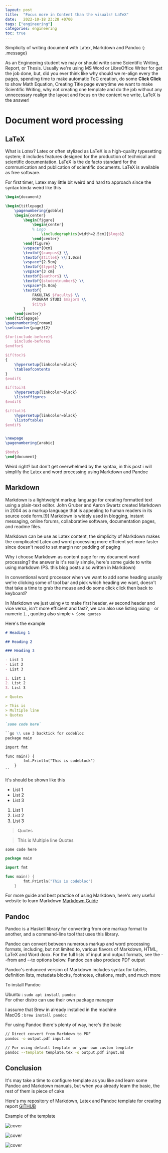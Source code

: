 ```yaml
---
layout: post
title:  "Focus more in Content than the visuals! LaTeX"
date:   2022-10-18 23:28 +0700
tags: ["engineering"]
categories: engineering
toc: true
---
```


Simplicity of writing document with Latex, Markdown and Pandoc
{: .message}

As an Engineering student we may or should write some Scientific Writing, Report, or Thesis. Usually we're using MS Word or LibreOffice Writer for get the job done, but, did you ever think like why should we re-align every the pages, spending time to make automatic ToC creation, do some __Click Click__ to show Math Equation, Creating Title page everytime we want to make Scientific Writing, why not creating one template and do the job without any unnecessary realign the layout and focus on the content we write, LaTeX is the answer!

# Document word processing

## LaTeX

What is _Latex_? Latex or often stylized as LaTeX is a high-quality typesetting system; it includes features designed for the production of technical and scientific documentation. LaTeX is the de facto standard for the communication and publication of scientific documents. LaTeX is available as free software.

For first timer, Latex may little bit weird and hard to approach since the syntax kinda weird like this

```latex
\begin{document}

\begin{titlepage}
    \pagenumbering{gobble}
    \begin{center}
        \begin{figure}
            \begin{center}
            % Logo
                \includegraphics[width=2.5cm]{$logo$}
            \end{center}
        \end{figure}
        \vspace*{0cm}
        \textbf{$campus$} \\
        \textbf{$title$} \\[1.0cm]
        \vspace*{2.5cm}
        \textbf{$type$} \\
        \vspace*{3 cm}       
        \textbf{$author$} \\
        \textbf{$studentnumber$} \\
        \vspace*{5.0cm}
        \textbf{
            FAKULTAS $faculty$ \\
            PROGRAM STUDI $major$ \\
            $city$
        }
    \end{center}
\end{titlepage}
\pagenumbering{roman}
\setcounter{page}{2}

$for(include-before)$
    $include-before$
$endfor$

$if(toc)$
{
    \hypersetup{linkcolor=black}
    \tableofcontents
}
$endif$

$if(toi)$
    \hypersetup{linkcolor=black}
    \listoffigures
$endif$

$if(tot)$
    \hypersetup{linkcolor=black}
    \listoftables
$endif$


\newpage
\pagenumbering{arabic}

$body$
\end{document}

```

Weird right? but don't get overwhelmed by the syntax, in this post i will simplify the Latex and word processing using Markdown and Pandoc

## Markdown

Markdown is a lightweight markup language for creating formatted text using a plain-text editor. John Gruber and Aaron Swartz created Markdown in 2004 as a markup language that is appealing to human readers in its source code form.[9] Markdown is widely used in blogging, instant messaging, online forums, collaborative software, documentation pages, and readme files.

Markdown can be use as Latex content, the simplicity of Markdown makes the complicated Latex and word processing more efficient yet more faster since doesn't need to set margin nor padding of paging

Why i choose Markdown as content page for my document word processing? the answer is it's really simple, here's some guide to write using markdown (PS. this blog posts also written in Markdown)

In conventional word processor when we want to add some heading usually we're clicking some of tool bar and pick which heading we want, doesn't that take a time to grab the mouse and do some click click then back to keyboard?

In Markdown we just using `#` to make first header, `##` second header and vice versa, isn't more efficient and fast?, we can also use listing using `-` or numeric `1.`, quoting also simple `> Some quotes`

Here's the example

```markdown
# Heading 1

## Heading 2

### Heading 3

- List 1
- List 2
- List 3

1. List 1
2. List 2
3. List 3

> Quotes

> This is
> Multiple line
> Quotes

`some code here`

``go \\ use 3 backtick for codebloc
package main

import fmt

func main() {
        fmt.Println("This is codeblock")
    }
``
```

It's should be shown like this

- List 1
- List 2
- List 3

1. List 1
2. List 2
3. List 3

> Quotes

> This is
> Multiple line
> Quotes

`some code here`

```go
package main

import fmt

func main() {
        fmt.Println("This is codebloc")
    }
```

For more guide and best practice of using Markdown, here's very useful website to learn Markdown [Markdown Guide](https://www.markdownguide.org/)

## Pandoc

Pandoc is a Haskell library for converting from one markup format to another, and a command-line tool that uses this library.

Pandoc  can  convert  between  numerous markup and word processing formats, including, but not limited to, various flavors of Markdown, HTML, LaTeX and Word
docx.  For the full lists of input and output formats, see the --from and --to options below.  Pandoc can also produce PDF output

Pandoc's  enhanced  version of Markdown includes syntax for tables, definition lists, metadata blocks, footnotes, citations, math, and much more

To install Pandoc  

Ubuntu : `sudo apt install pandoc`  
For other distro can use their own package manager

I assume that Brew in already installed in the machine  
MacOS : `brew install pandoc`

For using Pandoc there's plenty of way, here's the basic 

```bash
// Direct convert from Markdown to PDF
pandoc -o output.pdf input.md

// For using default template or your own custom template
pandoc --template template.tex -o output.pdf input.md
```

## Conclusion

It's may take a time to configure template as you like and learn some Pandoc and Markdown manuals, but when you already learn the basic, the rest of them is piece of cake

Here's my repository of Markdown, Latex and Pandoc template for creating report [GITHUB](https://github.com/YuuriyaDev/pandoc-latex-markdown)

Example of the template 

![cover](/assets/imgs/pandoc-latex/cover.png)

![cover](/assets/imgs/pandoc-latex/toc.png)

![cover](/assets/imgs/pandoc-latex/toi.png)
